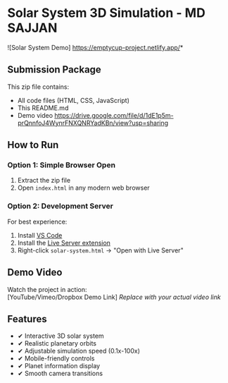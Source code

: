 # Solar System 3D Simulation - MD SAJJAN

![Solar System Demo] https://emptycup-project.netlify.app/*

## Submission Package
This zip file contains:
- All code files (HTML, CSS, JavaScript)
- This README.md
- Demo video https://drive.google.com/file/d/1dE1p5m-prQnnfoJ4WynrFNXQNRYadKBn/view?usp=sharing

## How to Run

### Option 1: Simple Browser Open
1. Extract the zip file
2. Open `index.html` in any modern web browser 

### Option 2: Development Server
For best experience:
1. Install [VS Code](https://code.visualstudio.com/)
2. Install the [Live Server extension](https://marketplace.visualstudio.com/items?itemName=ritwickdey.LiveServer)
3. Right-click `solar-system.html` → "Open with Live Server"

## Demo Video
Watch the project in action:  
[YouTube/Vimeo/Dropbox Demo Link] *Replace with your actual video link*

## Features
- ✔ Interactive 3D solar system
- ✔ Realistic planetary orbits
- ✔ Adjustable simulation speed (0.1x-100x)
- ✔ Mobile-friendly controls
- ✔ Planet information display
- ✔ Smooth camera transitions

